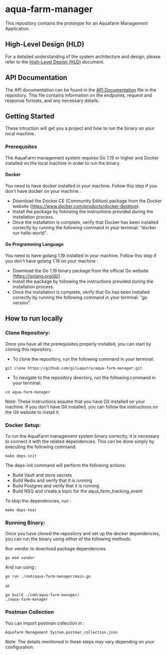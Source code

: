 # aqua-farm-manager
This repository contains the prototype for an Aquafarm Management Application.

## High-Level Design (HLD)
For a detailed understanding of the system architecture and design, please refer to the [High-Level Design (HLD)](https://github.com/gilsaputro/aqua-farm-manager/wiki) document.

## API Documentation
The API documentation can be found in the [API Documentation](https://github.com/gilsaputro/aqua-farm-manager/wiki/Farm-Create) file in the repository. This file contains information on the endpoints, request and response formats, and any necessary details.

## Getting Started
These intruction will get you a project and how to run the binary on your local machine.

### Prerequsites
The AquaFarm management system requires Go 1.19 or higher and Docker installed on the local machine in order to run the binary.

#### Docker
You need to have docker installed in your machine.
Follow this step if you don't have docker on your machine :
- Download the Docker CE (Community Edition) package from the Docker website (https://www.docker.com/products/docker-desktop).
- Install the package by following the instructions provided during the installation process.
- Once the installation is complete, verify that Docker has been installed correctly by running the following command in your terminal: "docker run hello-world".

#### Go Programming Language
You need to have golang 1.19 installed in your machine.
Follow this step if you don't have golang 1.19 on your machine :
- Download the Go 1.19 binary package from the official Go website (https://golang.org/dl/).
- Install the package by following the instructions provided during the installation process.
- Once the installation is complete, verify that Go has been installed correctly by running the following command in your terminal: "go version".

## How to run locally
### Clone Repository:
Once you have all the prerequisites properly installed, you can start by cloning this repository.
- To clone the repository, run the following command in your terminal:
```
git clone https://github.com/gilsaputro/aqua-farm-manager.git
```
- To navigate to the repository directory, run the following command in your terminal:
```
cd aqua-farm-manager
```
Note: These instructions assume that you have Git installed on your machine. If you don't have Git installed, you can follow the instructions on the Git website to install it.

### Docker Setup:
To run the AquaFarm management system binary correctly, it is necessary to connect it with the related dependencies. This can be done simply by executing the following command: 

```azure
make deps-init
```

The deps-init command will perform the following actions:
- Build Vault and store secrets
- Build Redis and verify that it is running
- Build Postgres and verify that it is running
- Build NSQ and create a topic for the aqua_farm_tracking_event

To stop the dependencies, run :
```azure
make deps-tear
```

### Running Binary:
Once you have cloned the repository and set up the docker dependencies, you can run the binary using either of the following methods:

Run vendor to download package dependencies

```
go mod vendor
```

And run using :

```
go run ./cmd/aqua-farm-manager/main.go
```

or 

```
go build ./cmd/aqua-farm-manager/
./aqua-farm-manager
```

### Postman Collection
You can import postman collection in : 
```
Aquafarm Management System.postman_collection.json
```

Note: The details mentioned in these steps may vary depending on your configuration.
